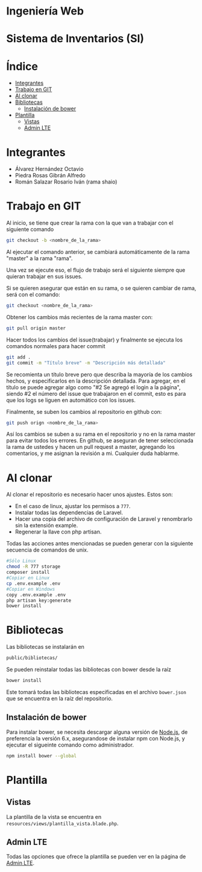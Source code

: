 Ingeniería Web
=======

Sistema de Inventarios (SI)
=======

# Índice
 - [Integrantes](#integrantes)
 - [Trabajo en GIT](#trabajo-en-git)
 - [Al clonar](#al-clonar)
 - [Bibliotecas](#bibliotecas)
 	- [Instalación de bower](#instalación-de-bower)
 - [Plantilla](#plantilla)
 	- [Vistas](#vistas)
 	- [Admin LTE](#admin-lte)

# Integrantes
 - Álvarez Hernández Octavio
 - Piedra Rosas Gibrán Alfredo
 - Román Salazar Rosario Iván (rama shaio)

# Trabajo en GIT
Al inicio, se tiene que crear la rama con la que van a trabajar con el siguiente comando
```sh
git checkout -b <nombre_de_la_rama>
```
Al ejecutar el comando anterior, se cambiará automáticamente de la rama "master" a la rama "rama".

Una vez se ejecute eso, el flujo de trabajo será el siguiente siempre que quieran trabajar en sus issues.

Si se quieren asegurar que están en su rama, o se quieren cambiar de rama, será con el comando:
```sh
git checkout <nombre_de_la_rama>
```

Obtener los cambios más recientes de la rama master con:
```sh
git pull origin master
```

Hacer todos los cambios del issue(trabajar) y finalmente se ejecuta los comandos normales para hacer commit
```sh
git add .
git commit -m "Título breve" -m "Descripción más detallada"
```
Se recomienta un título breve pero que describa la mayoría de los cambios hechos, y especificarlos en la descripción detallada.
Para agregar, en el título se puede agregar algo como "#2 Se agregó el login a la página", siendo #2 el número del issue que trabajaron en el commit, esto es para que los logs se liguen en automático con los issues.

Finalmente, se suben los cambios al repositorio en github con:
```sh
git push orign <nombre_de_la_rama>
```

Así los cambios se suben a su rama en el repositorio y no en la rama master para evitar todos los errores.
En github, se aseguran de tener seleccionada la rama de ustedes y hacen un pull request a master, agregando los comentarios, y me asignan la revisión a mi. Cualquier duda hablarme.

# Al clonar
Al clonar el repositorio es necesario hacer unos ajustes. Estos son:

 - En el caso de linux, ajustar los permisos a `777`.
 - Instalar todas las dependencias de Laravel.
 - Hacer una copia del archivo de configuración de Laravel y renombrarlo sin la extensión example.
 - Regenerar la llave con php artisan.

Todas las acciones antes mencionadas se pueden generar con la siguiente secuencia de comandos de unix.
```sh
#Sólo Linux
chmod -R 777 storage
composer install
#Copiar en Linux
cp .env.example .env
#Copiar en Windows
copy .env.example .env
php artisan key:generate
bower install

```

# Bibliotecas
Las bibliotecas se instalarán en
```sh
public/bibliotecas/
```

Se pueden reinstalar todas las bibliotecas con bower desde la raíz
```sh
bower install
```

Este tomará todas las bibliotecas especificadas en el archivo `bower.json` que se encuentra en la raíz del repositorio.

## Instalación de bower
Para instalar bower, se necesita descargar alguna versión de [Node.js](https://nodejs.org/en/download/), de preferencia la versión 6.x, asegurandose de instalar npm con Node.js, y ejecutar el sigueinte comando como administrador.

```sh
npm install bower --global
```

# Plantilla
## Vistas
La plantilla de la vista se encuentra en `resources/views/plantilla_vista.blade.php`.

## Admin LTE
Todas las opciones que ofrece la plantilla se pueden ver en la página de [Admin LTE](https://almsaeedstudio.com/themes/AdminLTE/index.html).
